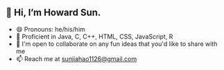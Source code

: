 ## 👋 Hi, I’m Howard Sun.
- 😄 Pronouns: he/his/him
- 📖 Proficient in Java, C, C++, HTML, CSS, JavaScript, R
- 💞️ I'm open to collaborate on any fun ideas that you'd like to share with me
- 📫 Reach me at sunjiahao1126@gmail.com

<!---
how1219/how1219 is a ✨ special ✨ repository because its `README.md` (this file) appears on your GitHub profile.
You can click the Preview link to take a look at your changes.
--->
